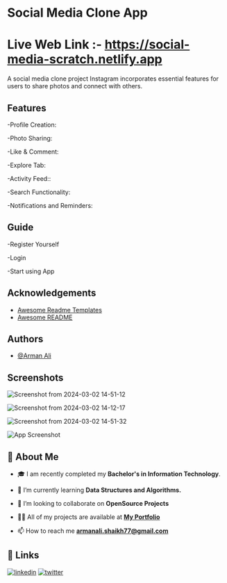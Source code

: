 
#  Social Media Clone App 
#  Live Web Link :-  https://social-media-scratch.netlify.app 


A social media clone project Instagram incorporates essential features for users to share photos and connect with others.

## Features

-Profile Creation:

-Photo Sharing:  
    
-Like & Comment:

-Explore Tab:

-Activity Feed::

-Search Functionality:

-Notifications and Reminders:

## Guide 

-Register Yourself 

-Login 

-Start using App


## Acknowledgements

 - [Awesome Readme Templates](https://www.notion.so/templates/category/projects)
 - [Awesome README](https://github.com/armanali0786/awesome-readme)



## Authors

- [@Arman Ali](https://www.github.com/armanali0786)


## Screenshots

![Screenshot from 2024-03-02 14-51-12](https://github.com/armanali0786/SocialMediaApp/assets/76746226/5ad8388b-f575-4e82-bc2e-de6f3a47bcfb)

![Screenshot from 2024-03-02 14-12-17](https://github.com/armanali0786/SocialMediaApp/assets/76746226/77175c0d-e088-4966-a5ce-a2bee4946df2)

![Screenshot from 2024-03-02 14-51-32](https://github.com/armanali0786/SocialMediaApp/assets/76746226/19683655-8a83-441a-9c04-dc9cb6544010)


![App Screenshot](https://github.com/armanali0786/social-media-app/assets/76746226/f09983c4-aa40-423d-8b6d-b1289671ff9b)


## 🚀 About Me

- 🎓 I am recently completed my **Bachelor's in Information Technology**.

- 🌱 I’m currently learning **Data Structures and Algorithms.**

- 👯 I’m looking to collaborate on **OpenSource Projects**

- 👨‍💻 All of my projects are available at **[My Portfolio](https://github.com/armanali0786?tab=repositories)**

- 📫 How to reach me **armanali.shaikh77@gmail.com**



## 🔗 Links

[![linkedin](https://img.shields.io/badge/linkedin-0A66C2?style=for-the-badge&logo=linkedin&logoColor=white)](https://www.linkedin.com/in/arman-ali-8383081ab/)
[![twitter](https://img.shields.io/badge/twitter-1DA1F2?style=for-the-badge&logo=twitter&logoColor=white)](https://twitter.com/Arman_Ali_01?s=09/)

